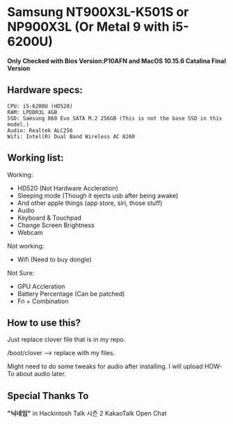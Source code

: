 # Samsung NT900X3L-K501S or NP900X3L (Or Metal 9 with i5-6200U)

**Only Checked with Bios Version:P10AFN and MacOS 10.15.6 Catalina Final Version** 

## Hardware specs:
``` 
CPU: i5-6200U (HD520)
RAM: LPDDR3L 4GB
SSD: Samsung 860 Evo SATA M.2 256GB (This is not the base SSD in this model.)
Audio: Realtek ALC256
Wifi: Intel(R) Dual Band Wireless AC 8260
```
## Working list:

Working:
- HD520 (Not Hardware Accleration)
- Sleeping mode (Though it ejects usb after being awake)
- And other apple things (app store, siri, those stuff)
- Audio
- Keyboard & Touchpad
- Change Screen Brightness
- Webcam

Not working:
- Wifi (Need to buy dongle)

Not Sure: 
- GPU Accleration
- Battery Percentage (Can be patched)
- Fn + Combination

## How to use this?

Just replace clover file that is in my repo. 

/boot/clover --> replace with my files. 

Might need to do some tweaks for audio after installing. I will upload HOW-To about audio later. 

## Special Thanks To

**"닉네임"** in Hackintosh Talk 시즌 2 KakaoTalk Open Chat
